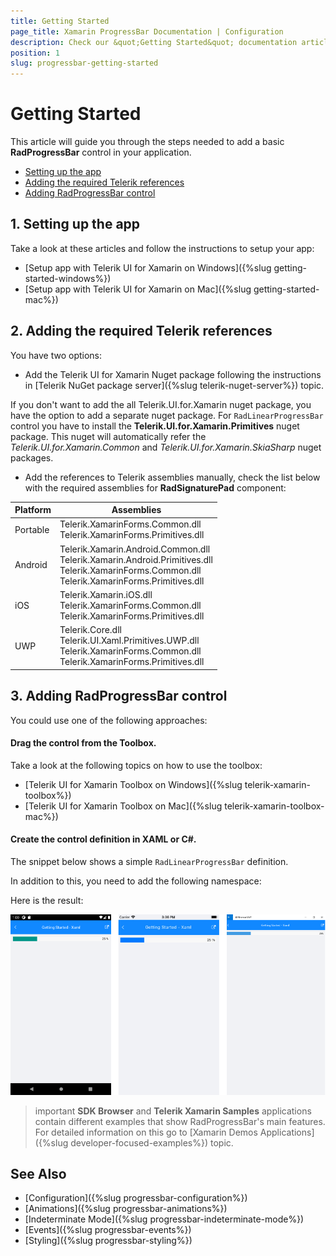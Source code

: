 ```yaml
---
title: Getting Started
page_title: Xamarin ProgressBar Documentation | Configuration
description: Check our &quot;Getting Started&quot; documentation article for Telerik ProgressBar for Xamarin control.
position: 1
slug: progressbar-getting-started
---
```


# Getting Started

This article will guide you through the steps needed to add a basic **RadProgressBar** control in your application.

* [Setting up the app](#1-setting-up-the-app)
* [Adding the required Telerik references](#2-adding-the-required-telerik-references)
* [Adding RadProgressBar control](#3-adding-radprogressbar-control)

## 1. Setting up the app

Take a look at these articles and follow the instructions to setup your app:

- [Setup app with Telerik UI for Xamarin on Windows]({%slug getting-started-windows%})
- [Setup app with Telerik UI for Xamarin on Mac]({%slug getting-started-mac%})

## 2. Adding the required Telerik references

You have two options:

* Add the Telerik UI for Xamarin Nuget package following the instructions in [Telerik NuGet package server]({%slug telerik-nuget-server%}) topic.

If you don't want to add the all Telerik.UI.for.Xamarin nuget package, you have the option to add a separate nuget package. For `RadLinearProgressBar` control you have to install the **Telerik.UI.for.Xamarin.Primitives** nuget package. This nuget will automatically refer the *Telerik.UI.for.Xamarin.Common* and *Telerik.UI.for.Xamarin.SkiaSharp* nuget packages.

* Add the references to Telerik assemblies manually, check the list below with the required assemblies for **RadSignaturePad** component:

| Platform | Assemblies |
| -------- | ---------- |
| Portable | Telerik.XamarinForms.Common.dll<br/>Telerik.XamarinForms.Primitives.dll |
| Android  | Telerik.Xamarin.Android.Common.dll<br/>Telerik.Xamarin.Android.Primitives.dll<br/>Telerik.XamarinForms.Common.dll<br/>Telerik.XamarinForms.Primitives.dll |
| iOS      | Telerik.Xamarin.iOS.dll <br/>Telerik.XamarinForms.Common.dll<br/>Telerik.XamarinForms.Primitives.dll |
| UWP      | Telerik.Core.dll<br/>Telerik.UI.Xaml.Primitives.UWP.dll<br/>Telerik.XamarinForms.Common.dll<br/>Telerik.XamarinForms.Primitives.dll |

## 3. Adding RadProgressBar control

You could use one of the following approaches:

#### Drag the control from the Toolbox. 

Take a look at the following topics on how to use the toolbox:

* [Telerik UI for Xamarin Toolbox on Windows]({%slug telerik-xamarin-toolbox%})
* [Telerik UI for Xamarin Toolbox on Mac]({%slug telerik-xamarin-toolbox-mac%})
	
#### Create the control definition in XAML or C#.

The snippet below shows a simple `RadLinearProgressBar` definition.

<snippet id='progressbar-getting-started-xaml'/>
<snippet id='progressbar-getting-started-csharp'/>

In addition to this, you need to add the following namespace:

<snippet id='xmlns-telerikprimitives'/>
<snippet id='ns-telerikprimitives'/>

Here is the result:

![ProgressBar Getting Started Example](images/progressbar-getting-started.png)

>important **SDK Browser** and **Telerik Xamarin Samples** applications contain different examples that show RadProgressBar's main features. For detailed information on this go to [Xamarin Demos Applications]({%slug developer-focused-examples%}) topic.

## See Also

- [Configuration]({%slug progressbar-configuration%})
- [Animations]({%slug progressbar-animations%})
- [Indeterminate Mode]({%slug progressbar-indeterminate-mode%})
- [Events]({%slug progressbar-events%})
- [Styling]({%slug progressbar-styling%})
